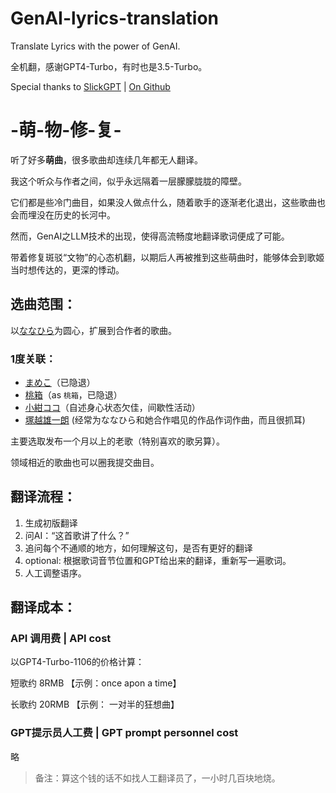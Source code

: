 # GenAI-lyrics-translation
Translate Lyrics with the power of GenAI.

全机翻，感谢GPT4-Turbo，有时也是3.5-Turbo。

Special thanks to [SlickGPT](https://slickgpt.vercel.app/) | [On Github](https://github.com/ShipBit/slickgpt)

-萌-物-修-复-
======

听了好多**萌曲**，很多歌曲却连续几年都无人翻译。

我这个听众与作者之间，似乎永远隔着一层朦朦胧胧的障壁。

它们都是些冷门曲目，如果没人做点什么，随着歌手的逐渐老化退出，这些歌曲也会而埋没在历史的长河中。

然而，GenAI之LLM技术的出现，使得高流畅度地翻译歌词便成了可能。

带着修复斑驳“文物”的心态机翻，以期后人再被推到这些萌曲时，能够体会到歌姬当时想传达的，更深的悸动。

选曲范围：
------

以[ななひら](https://twitter.com/nanahira)为圆心，扩展到合作者的歌曲。

### 1度关联：
- [まめこ](https://twitter.com/munimuni_mameko)（已隐退）
- [桃箱](https://twitter.com/momobakobako)（as `桃箱`，已隐退）
- [小紺ココ](https://twitter.com/KokoroNet)（自述身心状态欠佳，间歇性活动）
- [塚越雄一朗](https://twitter.com/Tsukagoshi) (经常为ななひら和她合作唱见的作品作词作曲，而且很抓耳)

主要选取发布一个月以上的老歌（特别喜欢的歌另算）。

领域相近的歌曲也可以圈我提交曲目。

翻译流程：
------
1. 生成初版翻译
2. 问AI：“这首歌讲了什么？”
3. 追问每个不通顺的地方，如何理解这句，是否有更好的翻译
4. optional: 根据歌词音节位置和GPT给出来的翻译，重新写一遍歌词。
5. 人工调整语序。

翻译成本：
------
### API 调用费 | API cost
以GPT4-Turbo-1106的价格计算：

短歌约 8RMB 【示例：once apon a time】

长歌约 20RMB 【示例： 一对半的狂想曲】

### GPT提示员人工费 | GPT prompt personnel cost
略

> 备注：算这个钱的话不如找人工翻译员了，一小时几百块地烧。